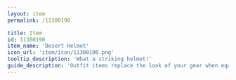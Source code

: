 ```yaml
---
layout: item
permalink: /11300190

title: Item
id: 11300190
item_name: 'Desert Helmet'
icon_url: 'item/icon/11300190.png'
tooltip_description: 'What a striking helmet!'
guide_description: 'Outfit items replace the look of your gear when equipped.'
---
```

